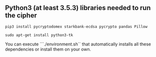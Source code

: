 <!--
Licensed under Creative Commons Attribution 4.0 International License
https://creativecommons.org/licenses/by/4.0/
-->
## Python3 (at least 3.5.3) libraries needed to run the cipher
```
pip3 install pycryptodomex starkbank-ecdsa pycrypto pandas Pillow
```

```
sudo apt-get install python3-tk
```

You can execute ```./environment.sh`` that automatically installs all these dependencies or install them on your own.
